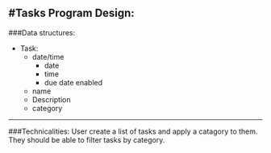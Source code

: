 #**Tasks Program Design:**
-------
###Data structures:
- Task:
	- date/time
		- date
		- time
		- due date enabled
	- name
	- Description
	- category
-------
###Technicalities:
User create a list of tasks and apply a catagory to them.  They should be able to filter tasks by category.

